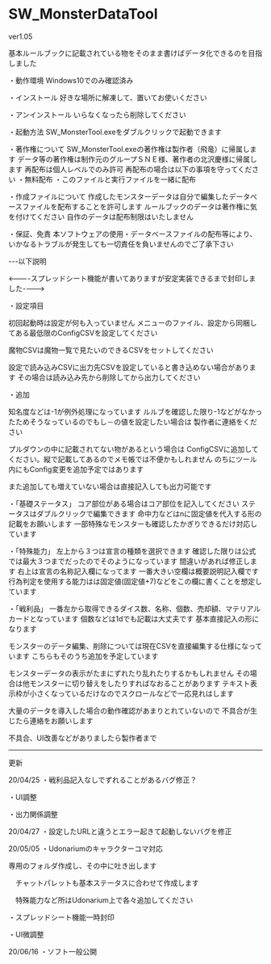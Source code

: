 # SW_MonsterDataTool

ver1.05


基本ルールブックに記載されている物をそのまま書けばデータ化できるのを目指しました

・動作環境
Windows10でのみ確認済み

・インストール
好きな場所に解凍して、置いてお使いください

・アンインストール
いらなくなったら削除してください

・起動方法
SW_MonsterTool.exeをダブルクリックで起動できます

・著作権について
SW_MonsterTool.exeの著作権は製作者（飛竜）に帰属します
データ等の著作権は制作元のグループＳＮＥ様、著作者の北沢慶様に帰属します
再配布は個人レベルでのみ許可
再配布の場合は以下の事項を守ってください
・無料配布
・このファイルと実行ファイルを一緒に配布

・作成ファイルについて
作成したモンスターデータは自分で編集したデータベースファイルを配布することを許可します
ルールブックのデータは著作権に気を付けてください
自作のデータは配布制限はいたしません

・保証、免責
本ソフトウェアの使用・データベースファイルの配布等により、いかなるトラブルが発生しても一切責任を負いませんのでご了承下さい


---以下説明

<----スプレッドシート機能が書いてありますが安定実装できるまで封印しました---->


・設定項目

初回起動時は設定が何も入っていません
メニューのファイル、設定から同梱してある最低限のConfigCSVを設定してください

魔物CSVは魔物一覧で見たいのできるCSVをセットしてください

設定で読み込みCSVに出力先CSVを設定していると書き込めない場合があります
その場合は読み込み先から削除してから出力してください

・追加

知名度などは-1が例外処理になっています
ルルブを確認した限り-1などがなかったためそうなっているのでもし－の値を設定したい場合は
製作者に連絡をください

プルダウンの中に記載されてない物があるという場合は
ConfigCSVに追加してください。縦で記載してあるのでメモ帳では不便かもしれません
のちにツール内にもConfig変更を追加予定ではあります

また追加しても増えていない場合は直接記入しても出力可能です


・「基礎ステータス」
コア部位がある場合はコア部位を記入してください
ステータスはダブルクリックで編集できます
命中力などはnに固定値を代入する形の記載をお願いします
一部特殊なモンスターも確認したかぎりできるだけ対応しています

・「特殊能力」
左上から３つは宣言の種類を選択できます
確認した限りは公式では最大３つまでだったのでそのようになっています
間違いがあれば修正します
右上は宣言の名称記入欄になってます
一番大きい空欄は概要説明記入欄です
行為判定を使用する能力はは固定値(固定値+7)などをこの欄に書くことを想定しています

・「戦利品」
一番左から取得できるダイス数、名称、個数、売却額、マテリアルカードとなっています
個数などは1dでも記載は大丈夫です
基本直接記入の形になります


モンスターのデータ編集、削除については現在CSVを直接編集する仕様になっています
こちらもそのうち追加を予定しています

モンスターデータの表示がたまにずれたり乱れたりするかもしれません
その場合は他モンスターに切り替えをしたりすればなおることがあります
テキスト表示枠が小さくなっているだけなのでスクロールなどで一応見れはします

大量のデータを導入した場合の動作確認があまりとれていないので
不具合が生じたら連絡をお願いします

不具合、UI改善などがありましたら製作者まで


--------------------------
更新

20/04/25
・戦利品記入なしでずれることがあるバグ修正？

・UI調整

・出力関係調整

20/04/27
・設定したURLと違うとエラー起きて起動しないバグを修正

20/05/05
・Udonariumのキャラクターコマ対応

  専用のフォルダ作成し、その中に吐き出します
  
　チャットパレットも基本ステータスに合わせて作成します
 
　特殊能力など所はUdonarium上で各々追加してください
 
・スプレッドシート機能一時封印

・UI微調整

20/06/16
・ソフト一般公開
